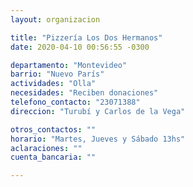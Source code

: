 ```yaml
---
layout: organizacion

title: "Pizzería Los Dos Hermanos"
date: 2020-04-10 00:56:55 -0300

departamento: "Montevideo"
barrio: "Nuevo París"
actividades: "Olla"
necesidades: "Reciben donaciones"
telefono_contacto: "23071388"
direccion: "Turubí y Carlos de la Vega"

otros_contactos: ""
horario: "Martes, Jueves y Sábado 13hs"
aclaraciones: ""
cuenta_bancaria: ""

---
```

